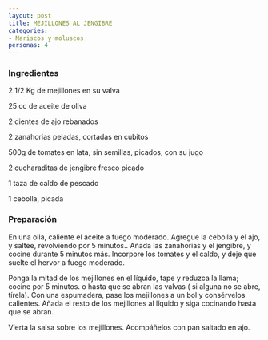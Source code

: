 ```yaml
---
layout: post
title: MEJILLONES AL JENGIBRE
categories:
- Mariscos y moluscos
personas: 4 
---
```

<h3>Ingredientes</h3>
2 1/2 Kg de mejillones en su valva

25 cc de aceite de oliva

2 dientes de ajo rebanados

2 zanahorias peladas, cortadas en cubitos

500g de tomates en lata, sin semillas, picados, con su jugo

2 cucharaditas de jengibre fresco picado

1 taza de caldo de pescado

1 cebolla, picada

<h3>Preparación</h3>
En una olla, caliente el aceite a fuego moderado. Agregue la cebolla y el ajo, y saltee, revolviendo por 5 minutos.. Añada las zanahorias y el jengibre, y cocine durante 5 minutos más. Incorpore los tomates y el caldo, y deje que suelte el hervor a fuego moderado.

Ponga la mitad de los mejillones en el líquido, tape y reduzca la llama; cocine por 5 minutos. o hasta que se abran las valvas ( si alguna no se abre, tírela). Con una espumadera, pase los mejillones a un bol y consérvelos calientes. Añada el resto de los mejillones al líquido y siga cocinando hasta que se abran.

Vierta la salsa sobre los mejillones. Acompáñelos con pan saltado en ajo.

